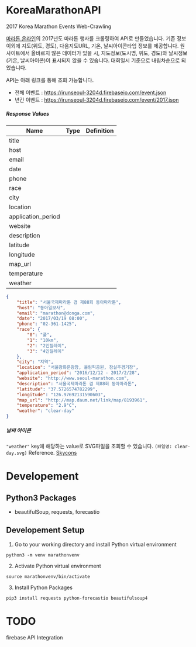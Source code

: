 # KoreaMarathonAPI
2017 Korea Marathon Events Web-Crawling

[마라톤 온라인](http://www.marathon.pe.kr/schedule_index.html)의 2017년도 마라톤 행사를 크롤링하여 API로 만들었습니다. 
기존 정보 이외에 지도(위도, 경도), 다음지도URL, 기온, 날씨아이콘타입 정보를 제공합니다.
원 사이트에서 올바르지 않은 데이터가 있을 시, 지도정보(도시명, 위도, 경도)와 날씨정보(기온, 날씨아이콘)이 표시되지 않을 수 있습니다.
대회일시 기준으로 내림차순으로 되었습니다.

API는 아래 링크를 통해 조회 가능합니다.
* 전체 이벤트 : https://irunseoul-3204d.firebaseio.com/event.json
* 년간 이벤트 : https://irunseoul-3204d.firebaseio.com/event/2017.json

##### Response Values

| Name               | Type | Definition |
|--------------------|------|------------|
| title              |      |            |
| host               |      |            |
| email              |      |            |
| date               |      |            |
| phone              |      |            |
| race               |      |            |
| city               |      |            |
| location           |      |            |
| application_period |      |            |
| website            |      |            |
| description        |      |            |
| latitude           |      |            |
| longitude          |      |            |
| map_url            |      |            |
| temperature        |      |            |
| weather            |      |            |

```json
{
    "title": "서울국제마라톤 겸 제88회 동아마라톤",
    "host": "동아일보사",
    "email": "marathon@donga.com",
    "date": "2017/03/19 08:00",
    "phone": "02-361-1425",
    "race": {
        "0": "풀",
        "1": "10km",
        "2": "2인릴레이",
        "3": "4인릴레이"
    },
    "city": "지역",
    "location": "서울광화문광장, 올림픽공원, 잠실주경기장",
    "application_period": "2016/12/12 - 2017/2/28",
    "website": "http://www.seoul-marathon.com",
    "description": "서울국제마라톤 겸 제88회 동아마라톤",
    "latitude": "37.5726574782299",
    "longitude": "126.97692131590603",
    "map_url": "http://map.daum.net/link/map/8193961",
    "temperature": "2.9°C",
    "weather": "clear-day"
}
```

##### 날씨 아이콘 
`"weather"` key에 해당하는 value로 SVG파일을 조회할 수 있습니다.
`(파일명: clear-day.svg)`
Reference. [Skycons](https://darkskyapp.github.io/skycons/) 

# Developement

## Python3 Packages
* beautifulSoup, requests, forecastio

## Developement Setup

1. Go to your working directory and install Python virtual environment

```
python3 -m venv marathonvenv
```

2. Activate Python virtual environment 
```
source marathonvenv/bin/activate
```
3. Install Python Packages
```
pip3 install requests python-forecastio beautifulsoup4
```

# TODO 
firebase API Integration

